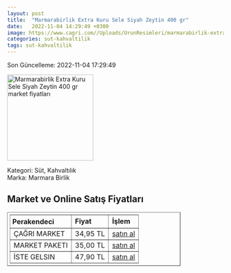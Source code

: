 ```yaml
---
layout: post
title:  "Marmarabirlik Extra Kuru Sele Siyah Zeytin 400 gr"
date:   2022-11-04 14:29:49 +0300
image: https://www.cagri.com//Uploads/UrunResimleri/marmarabirlik-extra-kuru-sele-siyah-zeyt-8e47.jpg
categories: sut-kahvaltilik
tags: sut-kahvaltilik
---
```


Son Güncelleme: 2022-11-04 17:29:49

<img src="https://www.cagri.com//Uploads/UrunResimleri/marmarabirlik-extra-kuru-sele-siyah-zeyt-8e47.jpg" width="200" alt="Marmarabirlik Extra Kuru Sele Siyah Zeytin 400 gr market fiyatları" />

Kategori: Süt, Kahvaltılık
<br />
Marka: Marmara Birlik

<h2>Market ve Online Satış Fiyatları</h2>

<table border="1" style="padding: 5px;width:80%;">
  <tr>
    <td style="padding: 5px;"><strong>Perakendeci</strong></td>
    <td><strong>Fiyat</strong></td>
    <td><strong>İşlem</strong></td>
  </tr>
  <tr>
              <td title="Çağrı Market">ÇAĞRI MARKET</td>
              <td>34,95 TL</td>
              <td><a title="Çağrı Market" target="_blank" href="https://www.cagri.com/marmarabirlik-extra-kuru-sele-siyah-zeytin-400gr-321/350">satın al</a></td>
            </tr><tr>
              <td title="Market Paketi">MARKET PAKETI</td>
              <td>35,00 TL</td>
              <td><a title="Market Paketi" target="_blank" href="https://www.marketpaketi.com.tr/marmarabirlik-kuru-sele-zeytin-xs-boy-400-gr-p-547885">satın al</a></td>
            </tr><tr>
              <td title="İste Gelsin">İSTE GELSIN</td>
              <td>47,90 TL</td>
              <td><a title="İste Gelsin" target="_blank" href="https://www.istegelsin.com/urun/marmarabirlik-kuru-sele-siyah-zeytin-400-gr_MNG1-AD">satın al</a></td>
            </tr>
</table>
